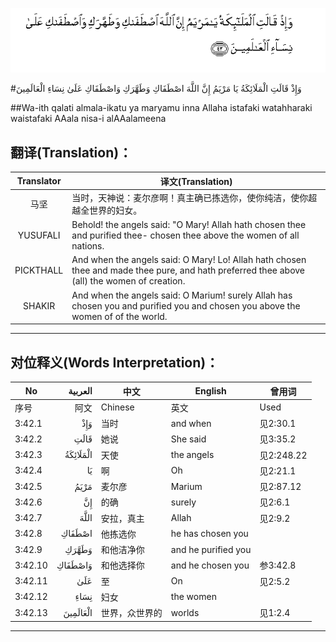 ![003:042](images/003_042.gif)

#وَإِذْ قَالَتِ الْمَلَائِكَةُ يَا مَرْيَمُ إِنَّ اللَّهَ اصْطَفَاكِ وَطَهَّرَكِ وَاصْطَفَاكِ عَلَىٰ نِسَاءِ الْعَالَمِينَ 

##Wa-ith qalati almala-ikatu ya maryamu inna Allaha istafaki watahharaki waistafaki AAala nisa-i alAAalameena 

## 翻译(Translation)：

| Translator | 译文(Translation)                                            |
| :--------: | ------------------------------------------------------------ |
|    马坚    | 当时，天神说：麦尔彦啊！真主确已拣选你，使你纯洁，使你超越全世界的妇女。 |
|  YUSUFALI  | Behold! the angels said: "O Mary! Allah hath chosen thee and purified thee- chosen thee above the women of all nations. |
| PICKTHALL  | And when the angels said: O Mary! Lo! Allah hath chosen thee and made thee pure, and hath preferred thee above (all) the women of creation. |
|   SHAKIR   | And when the angels said: O Marium! surely Allah has chosen you and purified you and chosen you above the women of of the world. |

---

## 对位释义(Words Interpretation)：

| No   | العربية | 中文    | English | 曾用词 |
| ---- | ------: | ------- | ------- | ------ |
| 序号 |    阿文 | Chinese | 英文    | Used   |
| 3:42.1  | وَإِذْ      | 当时           | and when            | 见2:30.1   |
| 3:42.2  | قَالَتِ     | 她说           | She said            | 见3:35.2   |
| 3:42.3  | الْمَلَائِكَةُ | 天使           | the angels          | 见2:248.22 |
| 3:42.4  | يَا       | 啊             | Oh                  | 见2:21.1   |
| 3:42.5  | مَرْيَمُ     | 麦尔彦         | Marium              | 见2:87.12  |
| 3:42.6  | إِنَّ       | 的确           | surely              | 见2:6.1    |
| 3:42.7  | اللَّهَ     | 安拉，真主     | Allah               | 见2:9.2 |
| 3:42.8  | اصْطَفَاكِ   | 他拣选你       | he has chosen you   |            |
| 3:42.9  | وَطَهَّرَكِ    | 和他洁净你     | and he purified you |            |
| 3:42.10 | وَاصْطَفَاكِ  | 和他选择你     | and he chosen you   | 参3:42.8   |
| 3:42.11 | عَلَىٰ      | 至             | On                  | 见2:5.2    |
| 3:42.12 | نِسَاءِ     | 妇女           | the women           |            |
| 3:42.13 | الْعَالَمِينَ | 世界，众世界的 | worlds              | 见1:2.4    |

---
